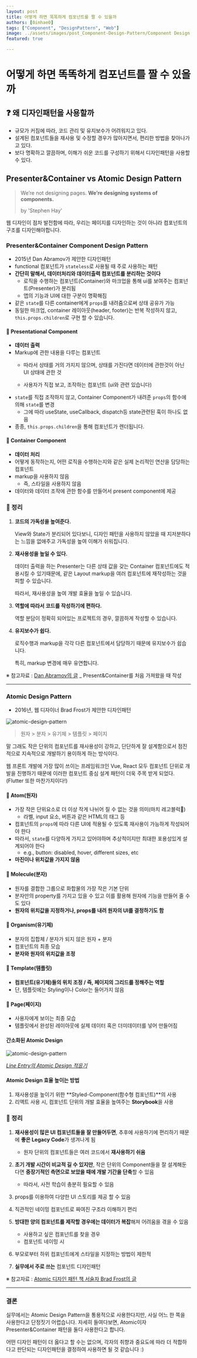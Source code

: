 ```yaml
---
layout: post
title: 어떻게 하면 똑똑하게 컴포넌트를 짤 수 있을까
authors: [0inhae0]
tags: ["Component", "DesignPattern", "Web"]
image: ../assets/images/post_Component-Design-Pattern/Component Design Pattern.PNG
featured: true

---
```


# 어떻게 하면 똑똑하게 컴포넌트를 짤 수 있을까

## ❓ 왜 디자인패턴을 사용할까

- 규모가 커짐에 따라, 코드 관리 및 유지보수가 어려워지고 있다.
- 설계된 컴포넌트들을 재사용 및 수정할 경우가 많아지면서, 편리한 방법을 찾아나가고 있다.
- 보다 명확하고  깔끔하며, 이해가 쉬운 코드를 구성하기 위해서 디자인패턴을 사용할 수 있다.

</n>

## Presenter&Container vs Atomic Design Pattern

> We’re not designing pages. **We’re designing systems of components.**
>
> by 'Stephen Hay'

웹 디자인이 점차 발전함에 따라, 우리는 페이지를 디자인하는 것이 아니라 컴포넌트의 구조를 디자인해야합니다.

</n>

### Presenter&Container Component Design Pattern

- 2015년 Dan Abramov가 제안한 디자인패턴
- functional 컴포넌트가 `stateless`로 사용될 때 주로 사용하는 패턴
- **간단히 말해서, 데이터처리와 데이터출력 컴포넌트를 분리하는 것이다**
  - 로직을 수행하는 컴포넌트(Container)와 마크업을 통해 ui를 보여주는 컴포넌트(Presenter)가 분리됨
  - 앱의 기능과 UI에 대한 구분이 명확해짐
- 같은 `state`를 다른 container에게 `props`를 내려줌으로써 상태 공유가 가능
- 동일한 마크업, container 레이아웃(header, footer)는 반복 작성하지 않고, `this.props.children`로 구현 할 수 있습니다.

</n>

#### 🔸 Presentational Component

- **데이터 출력**
- Markup에 관한 내용을 다루는 컴포넌트
  - 따라서 상태를 거의 가지지 않으며, 상태를 가진다면 데이터에 관한것이 아닌 UI 상태에 관한 것

  - 사용자가 직접 보고, 조작하는 컴포넌트 (ui와 관련 있습니다)
- `state`를 직접 조작하지 않고, Container Component가 내려준 `props`의 함수에 의해 `state`를 변경
  - 그에 따라 useState, useCallback, dispatch등 state관련된 훅이 하나도 없음
- 종종, `this.props.children`을 통해 컴포넌트가 렌더됩니다.

#### 🔸 Container Component

- **데이터 처리**
- 어떻게 동작하는지, 어떤 로직을 수행하는지와 같은 실제 논리적인 연산을 담당하는 컴포넌트
- markup을 사용하지 않음
  - 즉, 스타일을 사용하지 않음
- 데이터와 데이터 조작에 관한 함수를 만들어서 present component에 제공

</n>

### 🔸 정리

1. **코드의 가독성을 높여준다.**

   View와 State가 분리되어 있다보니, 디자인 패턴을 사용하지 않았을 때 지저분하다는 느낌을 없애주고 가독성을 높여 이해가 쉬워집니다.

2. **재사용성을 높일 수 있다.**

   데이터 출력을 하는 Presenter는 다른 상태 값을 갖는 Container 컴포넌트에도 적용시킬 수 있기때문에, 같은 Layout markup을 여러 컴포넌트에 재작성하는 것을 피할 수 있습니다.

   따라서, 재사용성을 높여 개발 효율을 높일 수 있습니다.

3. **역할에 따라서 코드를 작성하기에 편하다.**

   역할 분담이 정확히 되어있는 프로젝트의 경우,  깔끔하게 작성할 수 있습니다.

4. **유지보수가 쉽다.**

   로직수행과 markup을 각각 다른 컴포넌트에서 담당하기 때문에 유지보수가 쉽습니다.

   특히, markup 변경에 매우 유연합니다.

</n>

※ 참고자료 : [Dan Abramov의 글](https://medium.com/@dan_abramov/smart-and-dumb-components-7ca2f9a7c7d0) _ Present&Container를 처음 가져왔을 때 작성

---

### Atomic Design Pattern

- 2016년, 웹 디자이너 Brad Frost가 제안한 디자인패턴

![atomic-design-pattern](../assets/images/post_Component-Design-Pattern/atomic-design-pattern.png)

> 원자 > 분자 > 유기체 > 템플릿 > 페이지

</n>

말 그래도 작은 단위의 컴포넌트를 재사용성이 강하고, 단단하게 잘 설계함으로서 점진적으로 지속적으로 개발하기 용이하게 하는 방식이다.

웹 프론트 개발에 가장 많이 쓰이는 프레임워크인 Vue, React 모두 컴포넌트 단위로 개발을 진행하기 때문에 이러한 컴포넌트 중심 설계 패턴이 더욱 주목 받게 되었다.(Flutter 또한 마찬가지이다!)

</n>

#### 🔹 Atom(원자)

- 가장 작은 단위요소로 더 이상 작게 나뉘어 질 수 없는 것을 의미(마치 레고블럭🧩)
  - 라벨, input 요소, 버튼과 같은 HTML의 태그 등
- 컴포넌트의 `props`에 따라 다른 UI에 적용될 수 있도록 재사용이 가능하게 작성되어야 한다
- 따라서, `state`를 다양하게 가지고 있어야하며 추상적이지만 최대한 포용성있게 설계되어야 한다
  - e.g., button: disabled, hover, different sizes, etc
- **마진이나 위치값을 가지지 않음**

#### 🔹 Molecule(분자)

- 원자를 결합한 그룹으로 화합물의 가장 작은 기본 단위
- 분자만의 property를 가지고 있을 수 있고 이를 활용해 원자에 기능을 만들어 줄 수도 있다
- **원자의 위치값을 지정하거나, props를 내려 원자의 UI를 결정하기도 함**

#### 🔹 Organism(유기체)

- 분자의 집합체 / 분자가 되지 않은 원자 + 분자
- 컴포넌트의 최종 모습
- **분자와 원자의 위치값을 조정**

#### 🔹 Template(템플릿)

- **컴포넌트(유기체)들의 위치 조정 / 즉, 페이지의 그리드를 정해주는 역할**
- 단, 템플릿에는 Styling이나 Color는 들어가지 않음

#### 🔹 Page(페이지)

- 사용자에게 보이는 최종 모습
- 템플릿에서 완성된 레이아웃에 실제 데이터 혹은 더미데이터를 넣어 만들어짐

</n>

#### 간소화된 Atomic Design

![atomic-design-pattern](../assets/images/post_Component-Design-Pattern/atomic-design-pattern2.png)

*[Line Entry의 Atomic Design 적응기](https://www.youtube.com/watch?v=33yj-Q5v8mQ)*

</n>

#### Atomic Design 효율 높이는 방법

1. 재사용성을 높이기 위한 **Styled-Component(함수형 컴포넌트)**의 사용
2. 리액트 사용 시, 컴포넌트 단위의 개발 효율을 높여주는 **Storybook**을 사용

</n>

### 🔹 정리

1. **재사용성이 많은 UI 컴포넌트들을 잘 만들어두면**, 추후에 사용하기에 편리하기 때문에 **좋은 Legacy Code**가 생겨나게 됨
   - 원자 단위의 컴포넌트들은 여러 코드에서 **재사용하기 쉬움**

2. **초기 개발 시간이 비교적 길 수 있지만**, 작은 단위의 Component들을 잘 설계해둔다면 **중장기적인 측면으로 보았을 때에 개발 기간을 단축**할 수 있음
   - 따라서, 사전 학습이 충분히 필요할 수 있음
3. props를 이용하여 다양한 UI 스토리를 제공 할 수 있음

4. 직관적인 네이밍 컴포넌트로 짜여진 구조라 이해하기 편리

5. **방대한 양의 컴포넌트를 제작할 경우에는 데이터가 복잡**해져 어려움을 겪을 수 있음
   - 사용하고 싶은 컴포넌트를 찾을 경우
   - 컴포넌트 네이밍 시

6. 부모로부터 하위 컴포넌트에게 스타일을 지정하는 방법이 제한적
7. **실무에서 주로 쓰는** 컴포넌트 디자인패턴

</n>

※ 참고자료 : [Atomic 디자인 패턴 책 서술자 Brad Frost의 글](https://bradfrost.com/blog/post/atomic-web-design/)

---

### 결론

실무에서는 Atomic Design Pattern을 통용적으로 사용한다지만, 사실 어느 한 쪽을 사용한다고 단정짓기 어렵습니다. 자세히 들여다보면, Atomic이자 Presenter&Container 패턴을 둘다 사용한다고 합니다.

어떤 디자인 패턴이 더 옳다고 할 수는 없으며, 각자의 취향과 중요도에 따라 더 적합하다고 판단되는 디자인패턴을 결정하여 사용하면 될 것 같습니다 :)

